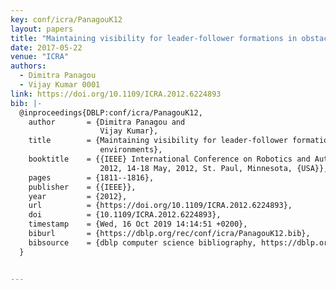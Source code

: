 ```yaml
---
key: conf/icra/PanagouK12
layout: papers
title: "Maintaining visibility for leader-follower formations in obstacle environments."
date: 2017-05-22
venue: "ICRA"
authors:
  - Dimitra Panagou
  - Vijay Kumar 0001
link: https://doi.org/10.1109/ICRA.2012.6224893
bib: |-
  @inproceedings{DBLP:conf/icra/PanagouK12,
    author       = {Dimitra Panagou and
                    Vijay Kumar},
    title        = {Maintaining visibility for leader-follower formations in obstacle
                    environments},
    booktitle    = {{IEEE} International Conference on Robotics and Automation, {ICRA}
                    2012, 14-18 May, 2012, St. Paul, Minnesota, {USA}},
    pages        = {1811--1816},
    publisher    = {{IEEE}},
    year         = {2012},
    url          = {https://doi.org/10.1109/ICRA.2012.6224893},
    doi          = {10.1109/ICRA.2012.6224893},
    timestamp    = {Wed, 16 Oct 2019 14:14:51 +0200},
    biburl       = {https://dblp.org/rec/conf/icra/PanagouK12.bib},
    bibsource    = {dblp computer science bibliography, https://dblp.org}
  }


---
```


